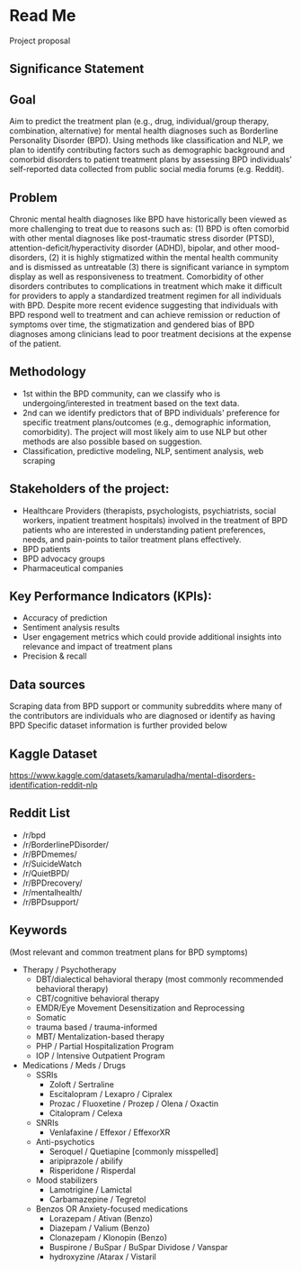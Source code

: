 # Read Me
Project proposal

## Significance Statement

## Goal
Aim to predict the treatment plan (e.g., drug, individual/group therapy, combination, alternative) for mental health diagnoses such as Borderline Personality Disorder (BPD). Using methods like classification and NLP, we plan to identify contributing factors such as demographic background and comorbid disorders to patient treatment plans by assessing BPD individuals’ self-reported data collected from public social media forums (e.g. Reddit). 

## Problem
Chronic mental health diagnoses like BPD have historically been viewed as more challenging to treat due to reasons such as: (1) BPD is often comorbid with other mental diagnoses like post-traumatic stress disorder (PTSD), attention-deficit/hyperactivity disorder (ADHD), bipolar, and other mood-disorders, (2) it is highly stigmatized within the mental health community and is dismissed as untreatable (3) there is significant variance in symptom display as well as responsiveness to treatment. Comorbidity of other disorders contributes to complications in treatment which make it difficult for providers to apply a standardized treatment regimen for all individuals with BPD. Despite more recent evidence suggesting that individuals with BPD respond well to treatment and can achieve remission or reduction of symptoms over time, the stigmatization and gendered bias of BPD diagnoses among clinicians lead to poor treatment decisions at the expense of the patient. 

## Methodology
* 1st within the BPD community, can we classify who is undergoing/interested in treatment based on the text data.
* 2nd can we identify predictors that of BPD individuals' preference for specific treatment plans/outcomes (e.g., demographic information, comorbidity). The project will most likely aim to use NLP but other methods are also possible based on suggestion.
* Classification, predictive modeling, NLP, sentiment analysis, web scraping

## Stakeholders of the project: 
* Healthcare Providers (therapists, psychologists, psychiatrists, social workers, inpatient treatment hospitals) involved in the treatment of BPD patients who are interested in understanding patient preferences, needs, and pain-points to tailor treatment plans effectively.
* BPD patients
* BPD advocacy groups 
* Pharmaceutical companies

## Key Performance Indicators (KPIs):
* Accuracy of prediction
* Sentiment analysis results
* User engagement metrics which could provide additional insights into relevance and impact of treatment plans
* Precision & recall 

## Data sources
Scraping data from BPD support or community subreddits where many of the contributors are individuals who are diagnosed or identify as having BPD 
Specific dataset information is further provided below

## Kaggle Dataset
https://www.kaggle.com/datasets/kamaruladha/mental-disorders-identification-reddit-nlp

## Reddit List

* /r/bpd 
* /r/BorderlinePDisorder/
* /r/BPDmemes/
* /r/SuicideWatch
* /r/QuietBPD/
* /r/BPDrecovery/
* /r/mentalhealth/
* /r/BPDsupport/

## Keywords 
(Most relevant and common treatment plans for BPD symptoms)
* Therapy / Psychotherapy
  *  DBT/dialectical behavioral therapy (most commonly recommended behavioral therapy)
  *  CBT/cognitive behavioral therapy
  *  EMDR/Eye Movement Desensitization and Reprocessing
  *  Somatic
  *  trauma based / trauma-informed
  *  MBT/ Mentalization-based therapy
  *  PHP / Partial Hospitalization Program
  *  IOP / Intensive Outpatient Program
* Medications / Meds / Drugs 
  * SSRIs 
     *  Zoloft / Sertraline
     *  Escitalopram / Lexapro / Cipralex
     *  Prozac / Fluoxetine / Prozep / Olena / Oxactin
     *  Citalopram / Celexa
  *  SNRIs
     * Venlafaxine / Effexor / EffexorXR     
  * Anti-psychotics
     * Seroquel / Quetiapine [commonly misspelled]
     * aripiprazole / abilify
     * Risperidone /  Risperdal
  * Mood stabilizers
     * Lamotrigine / Lamictal
     * Carbamazepine / Tegretol
  * Benzos OR Anxiety-focused medications
     * Lorazepam / Ativan (Benzo)
     * Diazepam / Valium (Benzo)
     * Clonazepam / Klonopin (Benzo) 
     * Buspirone / BuSpar / BuSpar Dividose / Vanspar
     * hydroxyzine /Atarax / Vistaril
